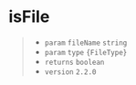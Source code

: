 # isFile

> - `param` `fileName` `string`
> - `param` `type` `{FileType}`
> - `returns` `boolean`
> - `version` `2.2.0`
